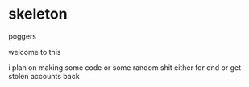 # skeleton
poggers

welcome to this

i plan on making some code or some random shit either for dnd or get stolen accounts back
